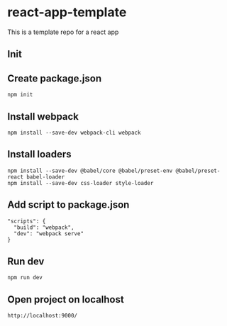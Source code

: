 # react-app-template
This is a template repo for a react app

## Init
## Create package.json
```
npm init
```

## Install webpack
```
npm install --save-dev webpack-cli webpack
```

## Install loaders
```
npm install --save-dev @babel/core @babel/preset-env @babel/preset-react babel-loader
npm install --save-dev css-loader style-loader
```

## Add script to package.json
```
"scripts": {
  "build": "webpack",
  "dev": "webpack serve"
}
```

## Run dev
```
npm run dev
```

## Open project on localhost
```
http://localhost:9000/
```
